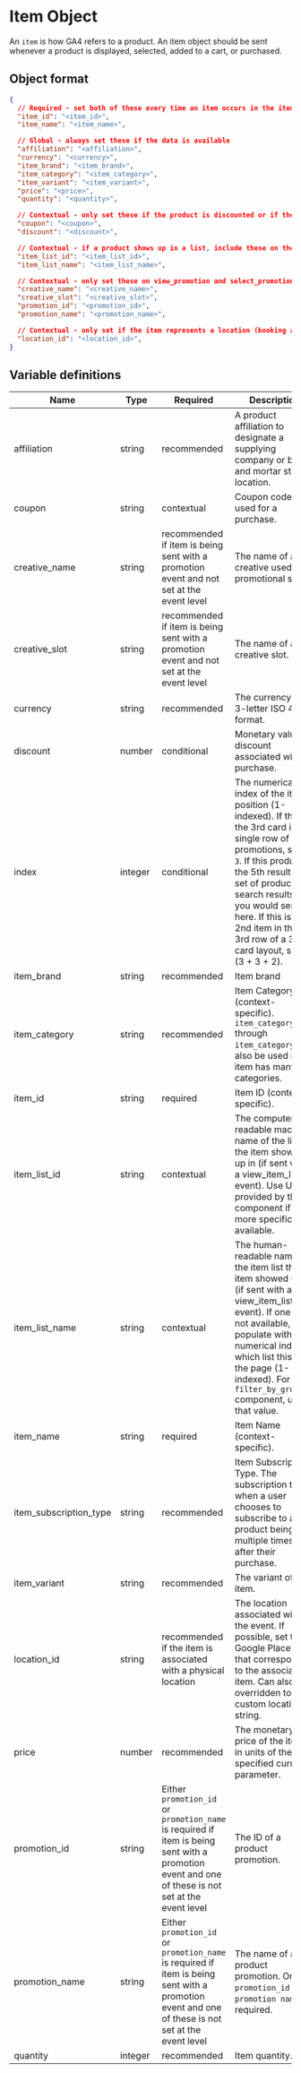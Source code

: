 # Item Object

An `item` is how GA4 refers to a product.  An item object should be sent whenever a product is displayed, selected, added to a cart, or purchased.

## Object format

```json
{
  // Required - set both of these every time an item occurs in the items array
  "item_id": "<item_id>",
  "item_name": "<item_name>",

  // Global - always set these if the data is available
  "affiliation": "<affiliation>",
  "currency": "<currency>",
  "item_brand": "<item_brand>",
  "item_category": "<item_category>",
  "item_variant": "<item_variant>",
  "price": "<price>",
  "quantity": "<quantity>",

  // Contextual - only set these if the product is discounted or if the user applies a coupon
  "coupon": "<coupon>",
  "discount": "<discount>",

  // Contextual - if a product shows up in a list, include these on the view_item_list event. If the product is selected out of the list, include these parameterts on all subsequent events (select_item, view_item, add_to_cart, ..., purchase) to serve as item finding method
  "item_list_id": "<item_list_id>",
  "item_list_name": "<item_list_name>",

  // Contextual - only set these on view_promotion and select_promotion events
  "creative_name": "<creative_name>",
  "creative_slot": "<creative_slot>",
  "promotion_id": "<promotion_id>",
  "promotion_name": "<promotion_name>",

  // Contextual - only set if the item represents a location (booking a hotel)
  "location_id": "<location_id>",
}
```

## Variable definitions
|Name|Type|Required|Description|Example Value|
| --- | --- | --- | --- | --- |
|affiliation|string|recommended|A product affiliation to designate a supplying company or brick and mortar store location.|Google Store|
|coupon|string|contextual|Coupon code used for a purchase.|25OFF|
|creative_name|string|recommended if item is being sent with a promotion event and not set at the event level|The name of a creative used in a promotional spot.|summer_banner2|
|creative_slot|string|recommended if item is being sent with a promotion event and not set at the event level|The name of a creative slot.|featured_app_1|
|currency|string|recommended|The currency, in 3-letter ISO 4217 format.|USD|
|discount|number|conditional|Monetary value of discount associated with a purchase.|2.22|
|index|integer|conditional|The numerical index of the item position (1-indexed). If this is the 3rd card in a single row of promotions, send `3`. If this product is the 5th result in a set of product search results, you would send `5` here. If this is the 2nd item in the 3rd row of a 3-up card layout, send `8` (3 + 3 + 2).|5|
|item_brand|string|recommended|Item brand|Google|
|item_category|string|recommended|Item Category (context-specific). `item_category2` through `item_category5`can also be used if the item has many categories.|Apparel|
|item_id|string|required|Item ID (context-specific).|SKU_12345|
|item_list_id|string|contextual|The computer-readable machine name of the list the item showed up in (if sent with a view_item_list event). Use UUID provided by the component if no more specific ID is available.|12345abcde12345|
|item_list_name|string|contextual|The human-readable name of the item list the item showed up in (if sent with a view_item_list event). If one is not available, populate with numerical index of which list this is on the page (1-indexed). For `filter_by_group` component, use that value.|filter_by_group, recommended_products, recently_viewed_products|
|item_name|string|required|Item Name (context-specific).|green triangle widget|
|item_subscription_type|string|recommended|Item Subscription Type. The subscription type when a user chooses to subscribe to a product being sent multiple times after their purchase.|3-months, 6-months, 9-months|
|item_variant|string|recommended|The variant of the item.|Black|
|location_id|string|recommended if the item is associated with a physical location|The location associated with the event. If possible, set to the Google Place ID that corresponds to the associated item. Can also be overridden to a custom location ID string.|L_12345|
|price|number|recommended|The monetary price of the item, in units of the specified currency parameter.|9.99|
|promotion_id|string|Either `promotion_id` or `promotion_name` is required if item is being sent with a promotion event and one of these is not set at the event level|The ID of a product promotion.|P_12345|
|promotion_name|string|Either `promotion_id` or `promotion_name` is required if item is being sent with a promotion event and one of these is not set at the event level|The name of a product promotion. One of `promotion_id` or `promotion name` is required.|Summer Sale|
|quantity|integer|recommended|Item quantity.|1|